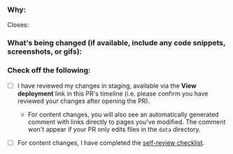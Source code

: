 <!--
Thank you for contributing to this project! You must fill out the information below before we can review this pull request. By explaining why you're making a change (or linking to an issue) and what changes you've made, we can triage your pull request to the best possible team for review.
-->

### Why:

Closes: 

<!-- If there's an existing issue for your change, please link to it above.
If there's _not_ an existing issue, please open one first to make it more likely that this update will be accepted: https://github.com/github/docs/issues/new/choose. -->

### What's being changed (if available, include any code snippets, screenshots, or gifs):

<!-- Let us know what you are changing. Share anything that could provide the most context.
If you made changes to the `content` directory, a table will populate in a comment below with links to the preview and current production articles. -->

### Check off the following:

- [ ] I have reviewed my changes in staging, available via the **View deployment** link in this PR's timeline (i.e. please confirm you have reviewed your changes after opening the PR).

  - For content changes, you will also see an automatically generated comment with links directly to pages you've modified. The comment won't appear if your PR only edits files in the `data` directory.
- [ ] For content changes, I have completed the [self-review checklist](https://docs.github.com/en/contributing/collaborating-on-github-docs/self-review-checklist).
